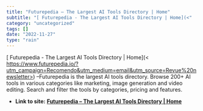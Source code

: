 ```yaml
---
title: "Futurepedia – The Largest AI Tools Directory | Home"
subtitle: "[ Futurepedia - The Largest AI Tools Directory | Home](<"
category: "uncategorized"
tags: []
date: "2022-11-27"
type: "rain"
---
```

[ Futurepedia - The Largest AI Tools Directory | Home](<
https://www.futurepedia.io/?utm_campaign=Recomendo&utm_medium=email&utm_source=Revue%20newsletter>)
–Futurepedia is the largest AI tools directory. Browse 200+ AI tools in
various categories like marketing, image generation and video editing. Search
and filter the tools by categories, pricing and features.


* **Link to site:** **[Futurepedia – The Largest AI Tools Directory | Home](None)**